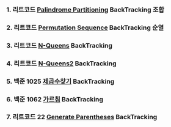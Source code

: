 ### 1. 리트코드 [Palindrome Partitioning](https://leetcode.com/problems/palindrome-partitioning/description/) BackTracking 조합

### 2. 리트코드 [Permutation Sequence](https://leetcode.com/problems/permutation-sequence/description/) BackTracking 순열

### 3. 리트코드 [N-Queens](https://leetcode.com/problems/n-queens/description/) BackTracking

### 4. 리트코드 [N-Queens2](https://leetcode.com/problems/n-queens-ii/description/) BackTracking

### 5. 백준 1025 [제곱수찾기](https://www.acmicpc.net/problem/1025) BackTracking

### 6. 백준 1062 [가르침](https://www.acmicpc.net/problem/1062) BackTracking

### 7. 리트코드 22 [Generate Parentheses](https://leetcode.com/problems/generate-parentheses/description/) BackTracking

